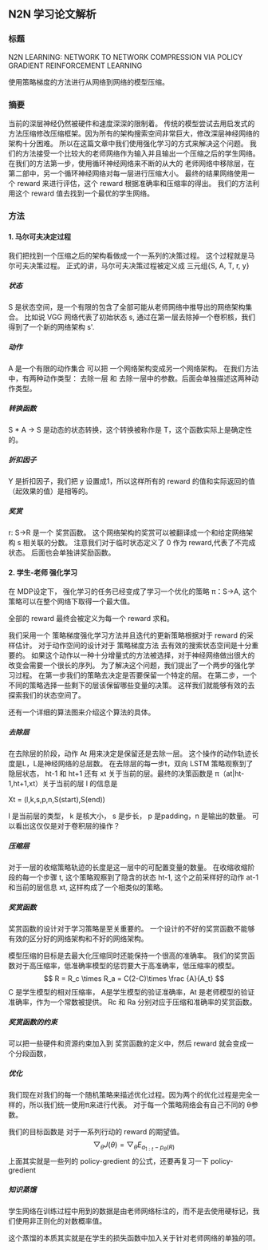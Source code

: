 ## N2N 学习论文解析

### 标题

N2N LEARNING: NETWORK TO NETWORK COMPRESSION VIA POLICY GRADIENT REINFORCEMENT LEARNING

使用策略梯度的方法进行从网络到网络的模型压缩。

### 摘要

当前的深层神经仍然被硬件和速度深深的限制着。 传统的模型尝试去用启发式的方法压缩修改压缩框架。因为所有的架构搜索空间非常巨大，修改深层神经网络的架构十分困难。 所以在这篇文章中我们使用强化学习的方式来解决这个问题。  我们的方法接受一个比较大的老师网络作为输入并且输出一个压缩之后的学生网络。 在我们的方法第一步，使用循环神经网络来不断的从大的 老师网络中移除层，在第二部中，另一个循环神经网络对每一层进行压缩大小。 最终的结果网络使用一个 reward 来进行评估，这个 reward 根据准确率和压缩率的得出。 我们的方法利用这个 reward 值去找到一个最优的学生网络。



### 方法

#### 1. 马尔可夫决定过程

我们把找到一个压缩之后的架构看做成一个一系列的决策过程。 这个过程就是马尔可夫决策过程。 正式的讲，马尔可夫决策过程被定义成 三元组{S, A, T, r, y}

##### 状态

S 是状态空间，是一个有限的包含了全部可能从老师网络中推导出的网络架构集合。 比如说 VGG 网络代表了初始状态 s,  通过在第一层去除掉一个卷积核，我们得到了一个新的网络架构 s'.

##### 动作

A 是一个有限的动作集合 可以把 一个网络架构变成另一个网络架构。 在我们方法中，有两种动作类型： 去除一层 和 去除一层中的参数。后面会单独描述这两种动作类型。

##### 转换函数

S * A -> S 是动态的状态转换，这个转换被称作是 T，这个函数实际上是确定性的。

##### 折扣因子

Y 是折扣因子，我们把 y 设置成1，所以这样所有的 reward 的值和实际返回的值（起效果的值）是相等的。

##### 奖赏

 r:  S->R 是一个 奖赏函数。 这个网络架构的奖赏可以被翻译成一个和给定网络架构 s 相关联的分数。 注意我们对于临时状态定义了 0 作为 reward,代表了不完成状态。 后面也会单独讲奖励函数。



#### 2.  学生-老师 强化学习

在 MDP设定下， 强化学习的任务已经变成了学习一个优化的策略 π：S->A, 这个策略可以在整个网络下取得一个最大值。  

全部的 reward 最终会被定义为每一个 reward 求和。

我们采用一个 策略梯度强化学习方法并且迭代的更新策略根据对于 reward 的采样估计。 对于动作空间的设计对于 策略梯度方法 去有效的搜索状态空间是十分重要的。 如果这个动作以一种十分增量式的方法被选择，对于神经网络做出很大的改变会需要一个很长的序列。 为了解决这个问题，我们提出了一个两步的强化学习过程。 在第一步我们的策略去决定是否要保留一个特定的层。 在第二步，一个不同的策略选择一些剩下的层该保留哪些变量的决策。 这样我们就能够有效的去探索我们的状态空间了。

还有一个详细的算法图来介绍这个算法的具体。

##### 去除层

在去除层的阶段，动作 At 用来决定是保留还是去除一层。 这个操作的动作轨迹长度是L，L是神经网络的总层数。 在去除层的每一步t，双向 LSTM 策略观察到了隐层状态， ht-1 和 ht+1 还有 xt 关于当前的层。最终的决策函数是 π（at|ht-1,ht+1,xt）关于当前的层 l 的信息是

Xt = (l,k,s,p,n,S(start),S(end))

l 是当前层的类型， k 是核大小， s 是步长， p 是padding，n 是输出的数量。  可以看出这仅仅是对于卷积层的操作？

##### 压缩层

对于一层的收缩策略轨迹的长度是这一层中的可配置变量的数量。 在收缩收缩阶段的每一个步骤 t, 这个策略观察到了隐含的状态 ht-1, 这个之前采样好的动作 at-1 和当前的层信息 xt,  这样构成了一个相类似的策略。

##### 奖赏函数

奖赏函数的设计对于学习策略是至关重要的。 一个设计的不好的奖赏函数不能够有效的区分好的网络架构和不好的网络架构。

模型压缩的目标是去最大化压缩同时还能保持一个很高的准确率。 我们的奖赏函数对于高压缩率，低准确率模型的惩罚要大于高准确率，低压缩率的模型。
$$
R = R_c \times R_a
= C(2-C)\times \frac {A}{A_t}
$$
C 是学生模型的相对压缩率， A是学生模型的验证准确率，At 是老师模型的验证准确率，作为一个常数被提供。 Rc 和 Ra 分别对应于压缩和准确率的奖赏函数。 

##### 奖赏函数的约束

可以把一些硬件和资源约束加入到 奖赏函数的定义中，然后 reward 就会变成一个分段函数，



##### 优化

我们现在对我们的每一个随机策略来描述优化过程。因为两个的优化过程是完全一样的，所以我们统一使用π来进行代表。 对于每一个策略网络会有自己不同的 θ参数。

我们的目标函数是 对于一系列行动的 reward 的期望值。
$$
\bigtriangledown_{\theta}J(\theta) = \bigtriangledown_{\theta}E_{a_{1:t}-p_\theta(R)}
$$
上面其实就是一些列的 policy-gredient 的公式，还要再复习一下 policy-gredient



##### 知识蒸馏

学生网络在训练过程中用到的数据是由老师网络标注的，而不是去使用硬标记，我们使用非正则化的对数概率值。  

这个蒸馏的本质其实就是在学生的损失函数中加入关于针对老师网络的单独的项。